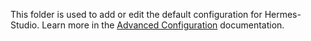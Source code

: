 This folder is used to add or edit the default configuration for Hermes-Studio.
Learn more in the [Advanced Configuration](https://dclause.github.io/hermes-studio/advanced/configuration)
documentation.